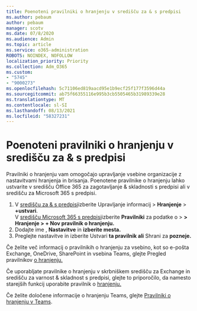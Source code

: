 ```yaml
---
title: Poenoteni pravilniki o hranjenju v središču za & s predpisi
ms.author: pebaum
author: pebaum
manager: scotv
ms.date: 07/8/2020
ms.audience: Admin
ms.topic: article
ms.service: o365-administration
ROBOTS: NOINDEX, NOFOLLOW
localization_priority: Priority
ms.collection: Adm_O365
ms.custom:
- "5745"
- "9000273"
ms.openlocfilehash: 5c71106ed819aacd95e1b9ecf25f177f3596d44a
ms.sourcegitcommit: ab75f66355116e995b3cb5505465b31989339e28
ms.translationtype: MT
ms.contentlocale: sl-SI
ms.lasthandoff: 08/13/2021
ms.locfileid: "58327231"
---
```

# <a name="unified-retention-policies-in-the-security--compliance-center"></a>Poenoteni pravilniki o hranjenju v središču za & s predpisi

Pravilniki o hranjenju vam omogočajo upravljanje vsebine organizacije z nastavitvami hranjenja in brisanja. Poenotene pravilnike o hranjenju lahko ustvarite v središču Office 365 za zagotavljanje & skladnosti s predpisi ali v središču za Microsoft 365 s predpisi. 

1. V [središču za & s predpisi](https://go.microsoft.com/fwlink/p/?linkid=2077143)izberite Upravljanje informacij   >  **Hranjenje**  >  **+ustvari**. <br/>
    V [središču Microsoft 365 s predpisi](https://go.microsoft.com/fwlink/p/?linkid=2077149)izberite **Pravilniki** za podatke o  >  **> Hranjenje > + Nov pravilnik o hranjenju.**
2. Dodajte ime , **Nastavitve** in **izberite mesta.** 
3. Preglejte nastavitve in izberite Ustvari **ta pravilnik ali** Shrani za **pozneje.**  
      
Če želite več informacij o pravilnikih o hranjenju za vsebino, kot so e-pošta Exchange, OneDrive, SharePoint in vsebina Teams, glejte Pregled pravilnikov [o hranjenju.](https://go.microsoft.com/fwlink/?linkid=2127785)  
    
Če uporabljate pravilnike o hranjenju v skrbniškem središču za Exchange in središču za varnost & skladnost s predpisi, glejte to priporočilo, da namesto starejših funkcij uporabite pravilnik o [hranjenju.](https://docs.microsoft.com/microsoft-365/compliance/retention-policies#use-a-retention-policy-instead-of-older-features)  
    
Če želite določene informacije o hranjenju Teams, glejte [Pravilniki o hranjenju v Teams](https://docs.microsoft.com/microsoftteams/retention-policies).